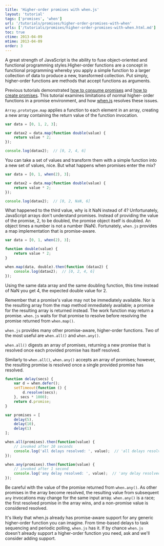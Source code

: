 ```yaml
---
title: 'Higher-order promises with when.js'
layout: 'tutorial'
tags: ['promises', 'when']
url: '/tutorials/promises/higher-order-promises-with-when'
urls: ['/tutorials/promises/higher-order-promises-with-when.html.md']
toc: true
ctime: 2013-04-09
mtime: 2013-04-09
order: 3
---
```


A great strength of JavaScript is the ability to fuse object-oriented and functional programming styles.Higher-order functions are a concept in functional programming whereby you apply a simple function to a larger collection of data to produce a new, transformed collection.  Put simply, higher-order functions are methods that accept functions as arguments.

Previous tutorials demonstrated [how to consume promises](./consuming-promises.html.md) and [how to create promises](./creating-promises.html.md). This tutorial examines limitations of normal higher- order functions in a promise environment, and how [when.js](https://github.com/cujojs/when) resolves these issues.

`Array.prototype.map` applies a function to each element in an array, creating a new array containing the return value of the function invocation.

```javascript
var data = [0, 1, 2, 3];

var datax2 = data.map(function double(value) {
    return value * 2;
});

console.log(datax2);  // [0, 2, 4, 6]
```

You can take a set of values and transform them with a simple function into a new set of values, nice.  But what happens when promises enter the mix?

```javascript
var data = [0, 1, when(2), 3];

var datax2 = data.map(function double(value) {
    return value * 2;
});

console.log(datax2);  // [0, 2, NaN, 6]
```

What happened to the third value, why is it NaN instead of 4?  Unfortunately, JavaScript arrays don't understand promises.  Instead of providing the value of the promise, 2, to be doubled, the promise object itself is doubled.  An object times a number is not a number (NaN).  Fortunately, `when.js` provides a map implementation that is promise-aware.

```javascript
var data = [0, 1, when(2), 3];

function double(value) {
    return value * 2;
}

when.map(data, double).then(function (datax2) {
    console.log(datax2);  // [0, 2, 4, 6]
});
```

Using the same data array and the same doubling function, this time instead of NaN you get 4, the expected double value for 2.

Remember that a promise's value may not be immediately available. Nor is the resulting array from the map method immediately available; a promise for the resulting array is returned instead. The work function may return a promise. `when.js` waits for that promise to resolve before resolving the promise returned from `when.map()`.

`when.js` provides many other promise-aware, higher-order functions.  Two of the most useful are `when.all()` and `when.any()`.

`when.all()` digests an array of promises, returning a new promise that is resolved once each provided promise has itself resolved.

Similarly to `when.all()`, `when.any()` accepts an array of promises; however, the resulting promise is resolved once a single provided promise has resolved.

```javascript
function delay(secs) {
    var d = when.defer();
    setTimeout(function () {
        d.resolve(secs);
    }, secs * 1000);
    return d.promise;
}

var promises = [
    delay(5),
    delay(10),
    delay(1)
];

when.all(promises).then(function(value) {
    // invoked after 10 seconds
    console.log('all delays resolved: ', value);  // 'all delays resolved: [5, 10, 1]'
});

when.any(promises).then(function(value) {
    // invoked after 1 second
    console.log('any delay resolved: ', value);  // 'any delay resolved: 1'
});
```

Be careful with the value of the promise returned from `when.any()`. As other promises in the array become resolved, the resulting value from subsequent `any` invocations may change for the same input array.  `when.any()` is a race; the first resolved promise in the array wins, and a non-promise value is considered resolved.

It's likely that when.js already has promise-aware support for any generic higher-order function you can imagine.  From time-based delays to task sequencing and periodic polling, `when.js` has it.  If by chance `when.js` doesn't already support a higher-order function you need, ask and we'll consider adding support.
